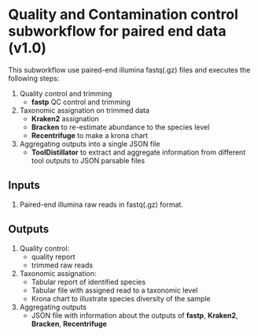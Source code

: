 # Quality and Contamination control subworkflow for paired end data (v1.0)

This subworkflow use paired-end illumina fastq(.gz) files and executes the following steps:
1. Quality control and trimming
    - **fastp** QC control and trimming
2. Taxonomic assignation on trimmed data
    - **Kraken2** assignation
    - **Bracken** to re-estimate abundance to the species level
    - **Recentrifuge** to make a krona chart
3. Aggregating outputs into a single JSON file
    - **ToolDistillator** to extract and aggregate information from different tool outputs to JSON parsable files

## Inputs

1. Paired-end illumina raw reads in fastq(.gz) format.

## Outputs

1. Quality control:
    - quality report
    - trimmed raw reads
2. Taxonomic assignation:
    - Tabular report of identified species
    - Tabular file with assigned read to a taxonomic level
    - Krona chart to illustrate species diversity of the sample
3. Aggregating outputs
    - JSON file with information about the outputs of **fastp**, **Kraken2**, **Bracken**, **Recentrifuge** 
